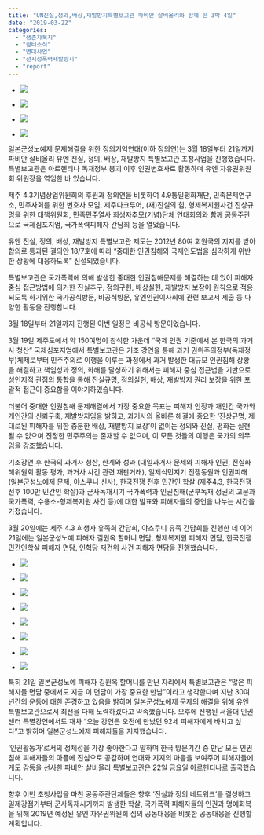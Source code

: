 ```yaml
---
title: "UN진실,정의,배상,재발방지특별보고관 파비안 살비올리와 함께 한 3박 4일"
date: "2019-03-22"
categories: 
  - "생존자복지"
  - "쉼터소식"
  - "연대사업"
  - "전시성폭력재발방지"
  - "report"
---
```


- ![](https://womenandwar.net/kr/wp-content/uploads/2019/03/DSC03401-1024x576.jpg)
    
- ![](https://womenandwar.net/kr/wp-content/uploads/2019/03/DSC03537-1024x576.jpg)
    
- ![](https://womenandwar.net/kr/wp-content/uploads/2019/03/DSC03834-1024x576.jpg)
    
- ![](https://womenandwar.net/kr/wp-content/uploads/2019/03/DSC04066-1024x576.jpg)
    

일본군성노예제 문제해결을 위한 정의기억연대(이하 정의연)는 3월 18일부터 21일까지 파비안 살비올리 유엔 진실, 정의, 배상, 재발방지 특별보고관 초청사업을 진행했습니다. 특별보고관은 아르헨티나 독재정부 붕괴 이후 인권변호사로 활동하며 유엔 자유권위원회 위원장을 역임한 바 있습니다.

제주 4.3기념상업위원회의 후원과 정의연을 비롯하여 4.9통일평화재단, 민족문제연구소, 민주사회를 위한 변호사 모임, 제주다크투어, (재)진실의 힘, 형제복지원사건 진상규명을 위한 대책위원회, 민족민주열사 희생자추모(기념)단체 연대회의와 함께 공동주관으로 국제심포지엄, 국가폭력피해자 간담회 등을 열었습니다.

유엔 진실, 정의, 배상, 재발방지 특별보고관 제도는 2012년 80여 회원국의 지지를 받아 합의로 통과된 결의안 18/7호에 따라 “중대한 인권침해와 국제인도법을 심각하게 위반한 상황에 대응하도록” 신설되었습니다.

특별보고관은 국가폭력에 의해 발생한 중대한 인권침해문제를 해결하는 데 있어 피해자 중심 접근방법에 의거한 진실추구, 정의구현, 배상실현, 재발방지 보장이 원칙으로 적용되도록 하기위한 국가공식방문, 비공식방문, 유엔인권이사회에 관련 보고서 제출 등 다양한 활동을 진행합니다.

3월 18일부터 21일까지 진행된 이번 일정은 비공식 방문이었습니다.

3월 19일 제주도에서 약 150여명이 참석한 가운데 “국제 인권 기준에서 본 한국의 과거사 청산” 국제심포지엄에서 특별보고관은 기조 강연을 통해 과거 권위주의정부(독재정부)체제로부터 민주주의로 이행을 이루는 과정에서 과거 발생한 대규모 인권침해 상황을 해결하고 책임성과 정의, 화해를 달성하기 위해서는 피해자 중심 접근법을 기반으로 성인지적 관점의 통합을 통해 진실규명, 정의실현, 배상, 재발방지 권리 보장을 위한 포괄적 접근이 중요함을 이야기하였습니다.

더불어 중대한 인권침해 문제해결에서 가장 중요한 목표는 피해자 인정과 개인간 국가와 개인간의 신뢰구축, 재발방지임을 밝히고, 과거사의 올바른 해결에 중요한 ‘진상규명, 제대로된 피해자를 위한 충분한 배상, 재발방지 보장’이 없이는 정의와 진실, 평화는 실현될 수 없으며 진정한 민주주의는 존재할 수 없으며, 이 모든 것들의 이행은 국가의 의무임을 강조했습니다.

기조강연 후 한국의 과거사 청산, 한계와 성과 (대일과거사 문제와 피해자 인권, 진실화해위원회 활동 평가, 과거사 사건 관련 재판거래), 일제식민지기 전쟁동원과 인권피해 (일본군성노예제 문제, 야스쿠니 신사), 한국전쟁 전후 민간인 학살 (제주4.3, 한국전쟁 전후 100만 민간인 학살)과 군사독재시기 국가폭력과 인권침해(군부독재 정권의 고문과 국가폭력, 수용소-형제복지원 사건 등)에 대한 발표와 피해자들의 증언을 나누는 시간을 가졌습니다.

3월 20일에는 제주 4.3 희생자 유족회 간담회, 야스쿠니 유족 간담회를 진행한 데 이어 21일에는 일본군성노예 피해자 길원옥 할머니 면담, 형제복지원 피해자 면담, 한국전쟁 민간인학살 피해자 면담, 인혁당 재건위 사건 피해자 면담을 진행했습니다.

- ![](https://womenandwar.net/kr/wp-content/uploads/2019/03/DSC04236-1024x576.jpg)
    
- ![](https://womenandwar.net/kr/wp-content/uploads/2019/03/DSC04243-1024x576.jpg)
    
- ![](https://womenandwar.net/kr/wp-content/uploads/2019/03/DSC04251-1024x576.jpg)
    
- ![](https://womenandwar.net/kr/wp-content/uploads/2019/03/DSC04340-1024x576.jpg)
    
- ![](https://womenandwar.net/kr/wp-content/uploads/2019/03/DSC04412-2-1024x576.jpg)
    
- ![](https://womenandwar.net/kr/wp-content/uploads/2019/03/DSC04456-1024x576.jpg)
    
- ![](https://womenandwar.net/kr/wp-content/uploads/2019/03/DSC04506-1024x576.jpg)
    
- ![](https://womenandwar.net/kr/wp-content/uploads/2019/03/DSC04513-1024x576.jpg)
    

특히 21일 일본군성노예 피해자 길원옥 할머니를 만난 자리에서 특별보고관은 “많은 피해자들 면담 중에서도 지금 이 면담이 가장 중요한 만남”이라고 생각한다며 지난 30여년간의 운동에 대한 존경하고 있음을 밝히며 일본군성노에제 문제의 해결을 위해 유엔 특별보고관으로서 최선을 다해 노력하겠다고 약속했습니다. 오후에 진행된 서울대 인권센터 특별강연에서도 재차 “오늘 강연은 오전에 만났던 92세 피해자에게 바치고 싶다”고 밝히며 일본군성노예제 피해자들을 지지했습니다.

‘인권활동가’로서의 정체성을 가장 좋아한다고 말하며 한국 방문기간 중 만난 모든 인권침해 피해자들의 아픔에 진심으로 공감하며 연대와 지지의 마음을 보여주어 피해자들에게도 감동을 선사한 파비안 살비올리 특별보고관은 22일 금요일 아르헨티나로 출국했습니다.

향후 이번 초청사업을 마친 공동주관단체들은 향후 ‘진실과 정의 네트워크’를 결성하고 일제강점기부터 군사독재시기까지 발생한 학살, 국가폭력 피해자들의 인권과 명예회복을 위해 2019년 예정된 유엔 자유권위원회 심의 공동대응을 비롯한 공동대응을 진행할 계획입니다.
